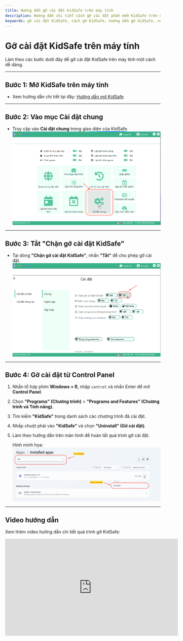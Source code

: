 ```yaml
---
title: Hướng dẫn gỡ cài đặt KidSafe trên máy tính
description: Hướng dẫn chi tiết cách gỡ cài đặt phần mềm KidSafe trên máy tính, bao gồm việc tắt chặn gỡ cài đặt trong KidSafe và thực hiện từ Control Panel.
keywords: gỡ cài đặt KidSafe, cách gỡ KidSafe, hướng dẫn gỡ KidSafe, xóa phần mềm KidSafe, gỡ phần mềm quản lý trẻ em
---
```


# Gỡ cài đặt KidSafe trên máy tính

Làm theo các bước dưới đây để gỡ cài đặt KidSafe trên máy tính một cách dễ dàng.

---

## Bước 1: Mở KidSafe trên máy tính

-   Xem hướng dẫn chi tiết tại đây: [Hướng dẫn mở KidSafe](../open-pc)

---

## Bước 2: Vào mục Cài đặt chung

-   Truy cập vào **Cài đặt chung** trong giao diện của KidSafe.  
    ![Mở cài đặt](../img/p7.png)

---

## Bước 3: Tắt "Chặn gỡ cài đặt KidSafe"

-   Tại dòng **"Chặn gỡ cài đặt KidSafe"**, nhấn **"Tắt"** để cho phép gỡ cài đặt.  
    ![Tắt chặn gỡ cài đặt](../img/p8.png)

---

## Bước 4: Gỡ cài đặt từ Control Panel

1. Nhấn tổ hợp phím **Windows + R**, nhập `control` và nhấn Enter để mở **Control Panel**.
2. Chọn **"Programs" (Chương trình)** > **"Programs and Features" (Chương trình và Tính năng)**.
3. Tìm kiếm **"KidSafe"** trong danh sách các chương trình đã cài đặt.
4. Nhấp chuột phải vào **"KidSafe"** và chọn **"Uninstall" (Gỡ cài đặt)**.
5. Làm theo hướng dẫn trên màn hình để hoàn tất quá trình gỡ cài đặt.

    Hình minh họa:  
    ![Tìm và chọn gỡ KidSafe](../img/p9.png)

---

## Video hướng dẫn

Xem thêm video hướng dẫn chi tiết quá trình gỡ KidSafe:

<iframe 
    width="560" 
    height="315" 
    src="https://www.youtube.com/embed/0dU5XkMC5bI?si=H5iuVMU2Zxy_Wfws" 
    title="YouTube video player" 
    frameborder="0" 
    allow="accelerometer; autoplay; clipboard-write; encrypted-media; gyroscope; picture-in-picture; web-share" 
    referrerpolicy="strict-origin-when-cross-origin" 
    allowfullscreen>
</iframe>
